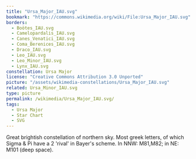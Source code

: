 ```yaml
---
title: "Ursa_Major_IAU.svg"
bookmark: "https://commons.wikimedia.org/wiki/File:Ursa_Major_IAU.svg"
borders:
  - Boötes_IAU.svg
  - Camelopardalis_IAU.svg
  - Canes_Venatici_IAU.svg
  - Coma_Berenices_IAU.svg
  - Draco_IAU.svg
  - Leo_IAU.svg
  - Leo_Minor_IAU.svg
  - Lynx_IAU.svg
constellation: Ursa Major
license: "Creative Commons Attribution 3.0 Unported"
picture: "/assets/wikimedia-constellations/Ursa_Major_IAU.svg"
related: Ursa_Minor_IAU.svg
type: picture
permalink: /wikimedia/Ursa_Major_IAU.svg/
tags:
  - Ursa Major
  - Star Chart
  - SVG
---
```

Great brightish constellation of northern sky. Most greek letters, of which Sigma & Pi have a 2 'rival' in Bayer's scheme. In NNW: M81,M82; in NE: M101 (deep space).